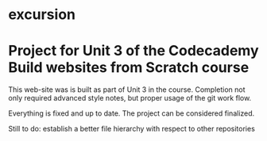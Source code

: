 # excursion

# Project for Unit 3 of the Codecademy Build websites from Scratch course

This web-site was is built as part of Unit 3 in the course.
Completion not only required advanced style notes, but proper usage of the git work flow.


Everything is fixed and up to date. The project can be considered finalized.

Still to do: establish a better file hierarchy with respect to other repositories
